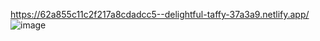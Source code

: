 https://62a855c11c2f217a8cdadcc5--delightful-taffy-37a3a9.netlify.app/
![image](https://user-images.githubusercontent.com/82677661/173545833-4cc1ae16-0094-44e5-9173-ce67fa026fc7.png)
